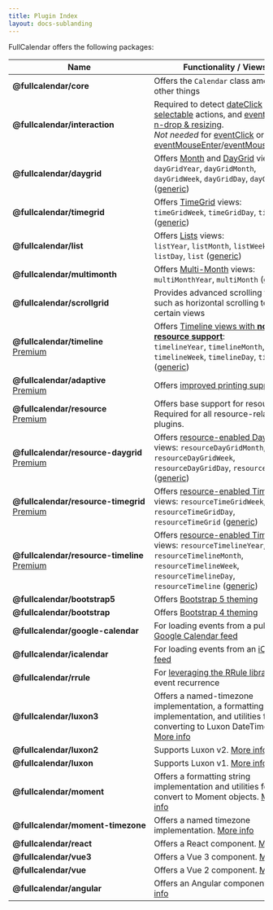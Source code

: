 ```yaml
---
title: Plugin Index
layout: docs-sublanding
---
```


FullCalendar offers the following packages:

<style>
  .plugin-table td:first-child strong { display: block; white-space: nowrap }
</style>

<table class='plugin-table'>
<thead>
  <tr>
    <th>Name</th>
    <th>Functionality / Views</th>
    <th>Yarn</th>
    <th>jsDelivr</th>
  </tr>
</thead>
<tbody>
  <tr>
    <td>
      <strong>@fullcalendar/core</strong>
    </td>
    <td>
      Offers the <code>Calendar</code> class among other things
    </td>
    <td><a href='https://yarnpkg.com/package/@fullcalendar/core'>Yarn</a></td>
    <td><a href='https://www.jsdelivr.com/package/npm/@fullcalendar/core?version={{ site.data.latest-releases.v6 }}'>jsDelivr</a></td>
  </tr>
  <tr>
    <td>
      <strong>@fullcalendar/interaction</strong>
    </td>
    <td>
      Required to detect <a href='dateClick'>dateClick</a> actions,
      <a href='selectable'>selectable</a> actions, and
      <a href='editable'>event drag-n-drop &amp; resizing</a>.<br />
      <em>Not needed</em> for
      <a href='eventClick'>eventClick</a> or
      <a href='eventMouseEnter'>eventMouseEnter</a>/<a href='eventMouseLeave'>eventMouseLeave</a>.
    </td>
    <td><a href='https://yarnpkg.com/package/@fullcalendar/interaction'>Yarn</a></td>
    <td><a href='https://www.jsdelivr.com/package/npm/@fullcalendar/interaction?version={{ site.data.latest-releases.v6 }}'>jsDelivr</a></td>
  </tr>
  <tr>
    <td>
      <strong>@fullcalendar/daygrid</strong>
    </td>
    <td>
      Offers <a href='month-view'>Month</a> and <a href='daygrid-view'>DayGrid</a> views:<br />
      <code>dayGridYear</code>,
      <code>dayGridMonth</code>,
      <code>dayGridWeek</code>,
      <code>dayGridDay</code>,
      <code>dayGrid</code> (<a href='custom-view-with-settings'>generic</a>)
    </td>
    <td><a href='https://yarnpkg.com/package/@fullcalendar/daygrid'>Yarn</a></td>
    <td><a href='https://www.jsdelivr.com/package/npm/@fullcalendar/daygrid?version={{ site.data.latest-releases.v6 }}'>jsDelivr</a></td>
  </tr>
  <tr>
    <td>
      <strong>@fullcalendar/timegrid</strong>
    </td>
    <td>
      Offers <a href='timegrid-view'>TimeGrid</a> views:<br />
      <code>timeGridWeek</code>,
      <code>timeGridDay</code>,
      <code>timeGrid</code> (<a href='custom-view-with-settings'>generic</a>)
    </td>
    <td><a href='https://yarnpkg.com/package/@fullcalendar/timegrid'>Yarn</a></td>
    <td><a href='https://www.jsdelivr.com/package/npm/@fullcalendar/timegrid?version={{ site.data.latest-releases.v6 }}'>jsDelivr</a></td>
  </tr>
  <tr>
    <td>
      <strong>@fullcalendar/list</strong>
    </td>
    <td>
      Offers <a href='list-view'>Lists</a> views:<br />
      <code>listYear</code>,
      <code>listMonth</code>,
      <code>listWeek</code>,
      <code>listDay</code>,
      <code>list</code> (<a href='custom-view-with-settings'>generic</a>)
    </td>
    <td><a href='https://yarnpkg.com/package/@fullcalendar/list'>Yarn</a></td>
    <td><a href='https://www.jsdelivr.com/package/npm/@fullcalendar/list?version={{ site.data.latest-releases.v6 }}'>jsDelivr</a></td>
  </tr>
  <tr>
    <td>
      <strong>@fullcalendar/multimonth</strong>
    </td>
    <td>
      Offers <a href='multimonth-grid'>Multi-Month</a> views:<br />
      <code>multiMonthYear</code>,
      <code>multiMonth</code> (<a href='custom-view-with-settings'>generic</a>)
    </td>
    <td><a href='https://yarnpkg.com/package/@fullcalendar/multimonth'>Yarn</a></td>
    <td><a href='https://www.jsdelivr.com/package/npm/@fullcalendar/multimonth?version={{ site.data.latest-releases.v6 }}'>jsDelivr</a></td>
  </tr>
  <tr>
    <td>
      <strong>@fullcalendar/scrollgrid</strong>
    </td>
    <td>
      Provides advanced scrolling features such as horizontal scrolling to certain views
    </td>
    <td><a href='https://yarnpkg.com/package/@fullcalendar/scrollgrid'>Yarn</a></td>
    <td><a href='https://www.jsdelivr.com/package/npm/@fullcalendar/scrollgrid?version={{ site.data.latest-releases.v6 }}'>jsDelivr</a></td>
  </tr>
  <tr>
    <td>
      <strong>@fullcalendar/timeline</strong>
      <a href='/pricing' class='badge'>Premium</a>
    </td>
    <td>
      Offers <a href='timeline-view-no-resources'>Timeline views with <strong>no resource support</strong></a>:<br />
      <code>timelineYear</code>,
      <code>timelineMonth</code>,
      <code>timelineWeek</code>,
      <code>timelineDay</code>,
      <code>timeline</code> (<a href='custom-view-with-settings'>generic</a>)
    </td>
    <td><a href='https://yarnpkg.com/package/@fullcalendar/timeline'>Yarn</a></td>
    <td><a href='https://www.jsdelivr.com/package/npm/@fullcalendar/timeline?version={{ site.data.latest-releases.v6 }}'>jsDelivr</a></td>
  </tr>
  <tr>
    <td>
      <strong>@fullcalendar/adaptive</strong>
      <a href='/pricing' class='badge'>Premium</a>
    </td>
    <td>
      Offers <a href='print'>improved printing support</a>.
    </td>
    <td><a href='https://yarnpkg.com/package/@fullcalendar/adaptive'>Yarn</a></td>
    <td><a href='https://www.jsdelivr.com/package/npm/@fullcalendar/adaptive?version={{ site.data.latest-releases.v6 }}'>jsDelivr</a></td>
  </tr>
  <tr>
    <td>
      <strong>@fullcalendar/resource</strong>
      <a href='/pricing' class='badge'>Premium</a>
    </td>
    <td>
      Offers base support for resources. Required for all resource-related plugins.
    </td>
    <td><a href='https://yarnpkg.com/package/@fullcalendar/resource'>Yarn</a></td>
    <td><a href='https://www.jsdelivr.com/package/npm/@fullcalendar/resource?version={{ site.data.latest-releases.v6 }}'>jsDelivr</a></td>
  </tr>
  <tr>
    <td>
      <strong>@fullcalendar/resource-daygrid</strong>
      <a href='/pricing' class='badge'>Premium</a>
    </td>
    <td>
      Offers <a href='resource-daygrid-view'>resource-enabled DayGrid</a> views:
      <code>resourceDayGridMonth</code>,
      <code>resourceDayGridWeek</code>,
      <code>resourceDayGridDay</code>,
      <code>resourceDayGrid</code> (<a href='custom-view-with-settings'>generic</a>)
    </td>
    <td><a href='https://yarnpkg.com/package/@fullcalendar/resource-daygrid'>Yarn</a></td>
    <td><a href='https://www.jsdelivr.com/package/npm/@fullcalendar/resource-daygrid?version={{ site.data.latest-releases.v6 }}'>jsDelivr</a></td>
  </tr>
  <tr>
    <td>
      <strong>@fullcalendar/resource-timegrid</strong>
      <a href='/pricing' class='badge'>Premium</a>
    </td>
    <td>
      Offers <a href='vertical-resource-view'>resource-enabled TimeGrid</a> views:
      <code>resourceTimeGridWeek</code>,
      <code>resourceTimeGridDay</code>,
      <code>resourceTimeGrid</code> (<a href='custom-view-with-settings'>generic</a>)
    </td>
    <td><a href='https://yarnpkg.com/package/@fullcalendar/resource-timegrid'>Yarn</a></td>
    <td><a href='https://www.jsdelivr.com/package/npm/@fullcalendar/resource-timegrid?version={{ site.data.latest-releases.v6 }}'>jsDelivr</a></td>
  </tr>
  <tr>
    <td>
      <strong>@fullcalendar/resource-timeline</strong>
      <a href='/pricing' class='badge'>Premium</a>
    </td>
    <td>
      Offers <a href='timeline-view'>resource-enabled Timeline</a> views:
      <code>resourceTimelineYear</code>,
      <code>resourceTimelineMonth</code>,
      <code>resourceTimelineWeek</code>,
      <code>resourceTimelineDay</code>,
      <code>resourceTimeline</code> (<a href='custom-view-with-settings'>generic</a>)
    </td>
    <td><a href='https://yarnpkg.com/package/@fullcalendar/resource-timeline'>Yarn</a></td>
    <td><a href='https://www.jsdelivr.com/package/npm/@fullcalendar/resource-timeline?version={{ site.data.latest-releases.v6 }}'>jsDelivr</a></td>
  </tr>
  <tr>
    <td>
      <strong>@fullcalendar/bootstrap5</strong>
    </td>
    <td>
      Offers <a href='bootstrap5'>Bootstrap 5 theming</a>
    </td>
    <td><a href='https://yarnpkg.com/package/@fullcalendar/bootstrap5'>Yarn</a></td>
    <td><a href='https://www.jsdelivr.com/package/npm/@fullcalendar/bootstrap5?version={{ site.data.latest-releases.v6 }}'>jsDelivr</a></td>
  </tr>
  <tr>
    <td>
      <strong>@fullcalendar/bootstrap</strong>
    </td>
    <td>
      Offers <a href='bootstrap4'>Bootstrap 4 theming</a>
    </td>
    <td><a href='https://yarnpkg.com/package/@fullcalendar/bootstrap'>Yarn</a></td>
    <td><a href='https://www.jsdelivr.com/package/npm/@fullcalendar/bootstrap?version={{ site.data.latest-releases.v6 }}'>jsDelivr</a></td>
  </tr>
  <tr>
    <td>
      <strong>@fullcalendar/google-calendar</strong>
    </td>
    <td>
      For loading events from a public <a href='google-calendar'>Google Calendar feed</a>
    </td>
    <td><a href='https://yarnpkg.com/package/@fullcalendar/google-calendar'>Yarn</a></td>
    <td><a href='https://www.jsdelivr.com/package/npm/@fullcalendar/google-calendar?version={{ site.data.latest-releases.v6 }}'>jsDelivr</a></td>
  </tr>
  <tr>
    <td>
      <strong>@fullcalendar/icalendar</strong>
    </td>
    <td>
      For loading events from an <a href='icalendar'>iCalendar feed</a>
    </td>
    <td><a href='https://yarnpkg.com/package/@fullcalendar/icalendar'>Yarn</a></td>
    <td><a href='https://www.jsdelivr.com/package/npm/@fullcalendar/icalendar?version={{ site.data.latest-releases.v6 }}'>jsDelivr</a></td>
  </tr>
  <tr>
    <td>
      <strong>@fullcalendar/rrule</strong>
    </td>
    <td>
      For <a href='rrule-plugin'>leveraging the RRule library</a> for event recurrence
    </td>
    <td><a href='https://yarnpkg.com/package/@fullcalendar/rrule'>Yarn</a></td>
    <td><a href='https://www.jsdelivr.com/package/npm/@fullcalendar/rrule?version={{ site.data.latest-releases.v6 }}'>jsDelivr</a></td>
  </tr>
  <tr>
    <td>
      <strong>@fullcalendar/luxon3</strong>
    </td>
    <td>
      Offers a named-timezone implementation, a formatting string implementation, and utilities for converting to Luxon DateTimes. <a href='luxon'>More info</a>
    </td>
    <td><a href='https://yarnpkg.com/package/@fullcalendar/luxon3'>Yarn</a></td>
    <td><a href='https://www.jsdelivr.com/package/npm/@fullcalendar/luxon3?version={{ site.data.latest-releases.v6 }}'>jsDelivr</a></td>
  </tr>
  <tr>
    <td>
      <strong>@fullcalendar/luxon2</strong>
    </td>
    <td>
      Supports Luxon v2. <a href='luxon'>More info</a>
    </td>
    <td><a href='https://yarnpkg.com/package/@fullcalendar/luxon2'>Yarn</a></td>
    <td><a href='https://www.jsdelivr.com/package/npm/@fullcalendar/luxon2?version={{ site.data.latest-releases.v6 }}'>jsDelivr</a></td>
  </tr>
  <tr>
    <td>
      <strong>@fullcalendar/luxon</strong>
    </td>
    <td>
      Supports Luxon v1. <a href='luxon1'>More info</a>
    </td>
    <td><a href='https://yarnpkg.com/package/@fullcalendar/luxon'>Yarn</a></td>
    <td><a href='https://www.jsdelivr.com/package/npm/@fullcalendar/luxon?version={{ site.data.latest-releases.v6 }}'>jsDelivr</a></td>
  </tr>
  <tr>
    <td>
      <strong>@fullcalendar/moment</strong>
    </td>
    <td>
      Offers a formatting string implementation and utilities fo convert to Moment objects. <a href='moment-plugin'>More info</a>
    </td>
    <td><a href='https://yarnpkg.com/package/@fullcalendar/moment'>Yarn</a></td>
    <td><a href='https://www.jsdelivr.com/package/npm/@fullcalendar/moment?version={{ site.data.latest-releases.v6 }}'>jsDelivr</a></td>
  </tr>
  <tr>
    <td>
      <strong>@fullcalendar/moment-timezone</strong>
    </td>
    <td>
      Offers a named timezone implementation. <a href='moment-timezone-plugin'>More info</a>
    </td>
    <td><a href='https://yarnpkg.com/package/@fullcalendar/moment-timezone'>Yarn</a></td>
    <td><a href='https://www.jsdelivr.com/package/npm/@fullcalendar/moment-timezone?version={{ site.data.latest-releases.v6 }}'>jsDelivr</a></td>
  </tr>
  <tr>
    <td>
      <strong>@fullcalendar/react</strong>
    </td>
    <td>
      Offers a React component. <a href='react'>More info</a>
    </td>
    <td><a href='https://yarnpkg.com/package/@fullcalendar/react'>Yarn</a></td>
    <td><a href='https://www.jsdelivr.com/package/npm/@fullcalendar/react?version={{ site.data.latest-releases.v6 }}'>jsDelivr</a></td>
  </tr>
  <tr>
    <td>
      <strong>@fullcalendar/vue3</strong>
    </td>
    <td>
      Offers a Vue 3 component. <a href='vue'>More info</a>
    </td>
    <td><a href='https://yarnpkg.com/package/@fullcalendar/vue3'>Yarn</a></td>
    <td><a href='https://www.jsdelivr.com/package/npm/@fullcalendar/vue3?version={{ site.data.latest-releases.v6 }}'>jsDelivr</a></td>
  </tr>
  <tr>
    <td>
      <strong>@fullcalendar/vue</strong>
    </td>
    <td>
      Offers a Vue 2 component. <a href='vue'>More info</a>
    </td>
    <td><a href='https://yarnpkg.com/package/@fullcalendar/vue'>Yarn</a></td>
    <td><a href='https://www.jsdelivr.com/package/npm/@fullcalendar/vue?version={{ site.data.latest-releases.v6 }}'>jsDelivr</a></td>
  </tr>
  <tr>
    <td>
      <strong>@fullcalendar/angular</strong>
    </td>
    <td>
      Offers an Angular component. <a href='angular'>More info</a>
    </td>
    <td><a href='https://yarnpkg.com/package/@fullcalendar/angular'>Yarn</a></td>
    <td><a href='https://www.jsdelivr.com/package/npm/@fullcalendar/angular?version={{ site.data.latest-releases.v6 }}'>jsDelivr</a></td>
  </tr>
</tbody>
</table>
